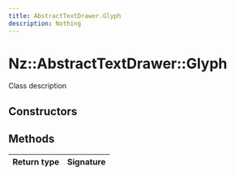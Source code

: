 ```yaml
---
title: AbstractTextDrawer.Glyph
description: Nothing
---
```


# Nz::AbstractTextDrawer::Glyph

Class description

## Constructors


## Methods

| Return type | Signature |
| ----------- | --------- |
